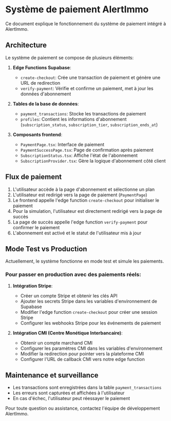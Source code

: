
# Système de paiement AlertImmo

Ce document explique le fonctionnement du système de paiement intégré à AlertImmo.

## Architecture

Le système de paiement se compose de plusieurs éléments:

1. **Edge Functions Supabase**:
   - `create-checkout`: Crée une transaction de paiement et génère une URL de redirection
   - `verify-payment`: Vérifie et confirme un paiement, met à jour les données d'abonnement

2. **Tables de la base de données**:
   - `payment_transactions`: Stocke les transactions de paiement
   - `profiles`: Contient les informations d'abonnement (`subscription_status`, `subscription_tier`, `subscription_ends_at`)

3. **Composants frontend**:
   - `PaymentPage.tsx`: Interface de paiement
   - `PaymentSuccessPage.tsx`: Page de confirmation après paiement
   - `SubscriptionStatus.tsx`: Affiche l'état de l'abonnement
   - `SubscriptionProvider.tsx`: Gère la logique d'abonnement côté client

## Flux de paiement

1. L'utilisateur accède à la page d'abonnement et sélectionne un plan
2. L'utilisateur est redirigé vers la page de paiement (`PaymentPage`)
3. Le frontend appelle l'edge function `create-checkout` pour initialiser le paiement
4. Pour la simulation, l'utilisateur est directement redirigé vers la page de succès
5. La page de succès appelle l'edge function `verify-payment` pour confirmer le paiement
6. L'abonnement est activé et le statut de l'utilisateur mis à jour

## Mode Test vs Production

Actuellement, le système fonctionne en mode test et simule les paiements.

### Pour passer en production avec des paiements réels:

1. **Intégration Stripe**:
   - Créer un compte Stripe et obtenir les clés API
   - Ajouter les secrets Stripe dans les variables d'environnement de Supabase
   - Modifier l'edge function `create-checkout` pour créer une session Stripe
   - Configurer les webhooks Stripe pour les événements de paiement

2. **Intégration CMI (Centre Monétique Interbancaire)**:
   - Obtenir un compte marchand CMI
   - Configurer les paramètres CMI dans les variables d'environnement
   - Modifier la redirection pour pointer vers la plateforme CMI
   - Configurer l'URL de callback CMI vers notre edge function

## Maintenance et surveillance

- Les transactions sont enregistrées dans la table `payment_transactions`
- Les erreurs sont capturées et affichées à l'utilisateur
- En cas d'échec, l'utilisateur peut réessayer le paiement

Pour toute question ou assistance, contactez l'équipe de développement AlertImmo.
